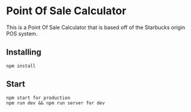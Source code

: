# Point Of Sale Calculator

This is a Point Of Sale Calculator that is based off of the Starbucks origin POS system. 

## Installing
  ```
  npm install
  ```
## Start 
  ```
  npm start for production
  npm run dev && npm run server for dev
  ```



